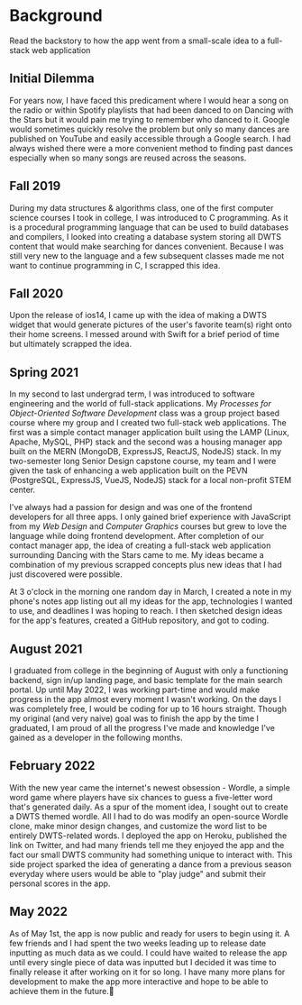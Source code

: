 # Background

Read the backstory to how the app went from a small-scale idea to a full-stack web application

## Initial Dilemma

For years now, I have faced this predicament where I would hear a song on the radio or within Spotify playlists that had been danced to on Dancing with the Stars but it would pain me trying to remember who danced to it. Google would sometimes quickly resolve the problem but only so many dances are published on YouTube and easily accessible through a Google search. I had always wished there were a more convenient method to finding past dances especially when so many songs are reused across the seasons.

## Fall 2019

During my data structures & algorithms class, one of the first computer science courses I took in college, I was introduced to C programming. As it is a procedural programming language that can be used to build databases and compilers, I looked into creating a database system storing all DWTS content that would make searching for dances convenient. Because I was still very new to the language and a few subsequent classes made me not want to continue programming in C, I scrapped this idea.

## Fall 2020

Upon the release of ios14, I came up with the idea of making a DWTS widget that would generate pictures of the user's favorite team(s) right onto their home screens. I messed around with Swift for a brief period of time but ultimately scrapped the idea.

## Spring 2021

In my second to last undergrad term, I was introduced to software engineering and the world of full-stack applications. My _Processes for Object-Oriented Software Development_ class was a group project based course where my group and I created two full-stack web applications. The first was a simple contact manager application built using the LAMP (Linux, Apache, MySQL, PHP) stack and the second was a housing manager app built on the MERN (MongoDB, ExpressJS, ReactJS, NodeJS) stack. In my two-semester long Senior Design capstone course, my team and I were given the task of enhancing a web application built on the PEVN (PostgreSQL, ExpressJS, VueJS, NodeJS) stack for a local non-profit STEM center.

I've always had a passion for design and was one of the frontend developers for all three apps. I only gained brief experience with JavaScript from my _Web Design_ and _Computer Graphics_ courses but grew to love the language while doing frontend development. After completion of our contact manager app, the idea of creating a full-stack web application surrounding Dancing with the Stars came to me. My ideas became a combination of my previous scrapped concepts plus new ideas that I had just discovered were possible.

At 3 o'clock in the morning one random day in March, I created a note in my phone's notes app listing out all my ideas for the app, technologies I wanted to use, and deadlines I was hoping to reach. I then sketched design ideas for the app's features, created a GitHub repository, and got to coding.

## August 2021

I graduated from college in the beginning of August with only a functioning backend, sign in/up landing page, and basic template for the main search portal. Up until May 2022, I was working part-time and would make progress in the app almost every moment I wasn't working. On the days I was completely free, I would be coding for up to 16 hours straight. Though my original (and very naive) goal was to finish the app by the time I graduated, I am proud of all the progress I've made and knowledge I've gained as a developer in the following months.

## February 2022

With the new year came the internet's newest obsession - Wordle, a simple word game where players have six chances to guess a five-letter word that's generated daily. As a spur of the moment idea, I sought out to create a DWTS themed wordle. All I had to do was modify an open-source Wordle clone, make minor design changes, and customize the word list to be entirely DWTS-related words. I deployed the app on Heroku, published the link on Twitter, and had many friends tell me they enjoyed the app and the fact our small DWTS community had something unique to interact with. This side project sparked the idea of generating a dance from a previous season everyday where users would be able to "play judge" and submit their personal scores in the app.

## May 2022

As of May 1st, the app is now public and ready for users to begin using it. A few friends and I had spent the two weeks leading up to release date inputting as much data as we could. I could have waited to release the app until every single piece of data was inputted but I decided it was time to finally release it after working on it for so long. I have many more plans for development to make the app more interactive and hope to be able to achieve them in the future.🤞
